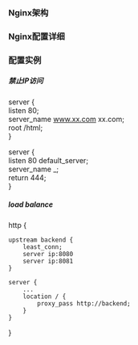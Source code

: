 ### Nginx架构



### Nginx配置详细



### 配置实例

##### 禁止IP访问


server {  
    listen 80;  
    server_name www.xx.com xx.com;  
    root /html;  
}  

server {  
    listen 80 default_server;  
    server_name _;  
    return 444;  
}  

##### load balance  

http {  
    
    upstream backend {  
        least_conn;  
        server ip:8080  
        server ip:8081  
    }  
    
    server {  
        ...
        location / {  
            proxy_pass http://backend;  
        }  
    }  
}  
